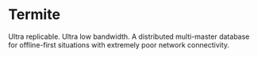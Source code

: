 # Termite
Ultra replicable. Ultra low bandwidth. A distributed multi-master database for offline-first situations with extremely poor network connectivity.